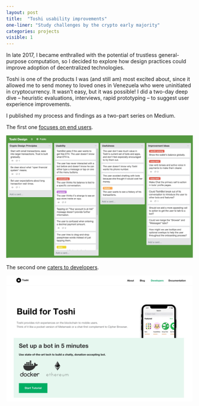 ```yaml
---
layout: post
title:  "Toshi usability improvements"
one-liner: "Study challenges by the crypto early majority"
categories: projects
visible: 1
---
```

In late 2017, I became enthralled with the potential of trustless general-purpose computation, 
so I decided to explore how design practices could improve adoption of decentralized technologies.

Toshi is one of the products I was (and still am) most excited about, since it allowed 
me to send money to loved ones in Venezuela who were uninitiated in cryptocurrency. 
It wasn’t easy, but it was possible! I did a two-day deep dive – heuristic evaluations, 
interviews, rapid prototyping – to suggest user experience improvements. 

I published my process and findings as a two-part series on Medium. 

The first one [focuses on end users](https://medium.com/@alegw/designing-toshi-for-the-next-3-billion-862f2ad9072c).

<a target="_blank" href="https://medium.com/@alegw/designing-toshi-for-the-next-3-billion-862f2ad9072c"><img alt="Click to read the first article." src="/img/toshi/toshi-article-1.jpg"/></a>

The second one [caters to developers](https://medium.com/@alegw/encouraging-devs-to-build-for-toshi-af9ba905428e).

<a target="_blank" href="https://medium.com/@alegw/encouraging-devs-to-build-for-toshi-af9ba905428e"><img alt="Click to read the second article." src="/img/toshi/toshi-article-2.jpg"/></a>
